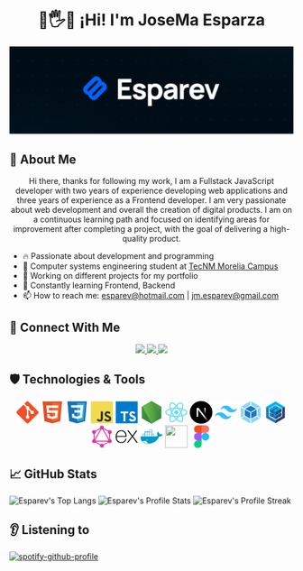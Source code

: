 <h1 align="center">👋🖐👋 ¡Hi! I'm JoseMa Esparza</h1>

<img src="https://github.com/esparev/esparev/blob/main/github-cover.png?raw=true" />

## 👤 About Me
<p align="center">Hi there, thanks for following my work, I am a Fullstack JavaScript developer with two years of experience developing web applications and three years of experience as a Frontend developer. I am very passionate about web development and overall the creation of digital products. I am on a continuous learning path and focused on identifying areas for improvement after completing a project, with the goal of delivering a high-quality product.</p>

- 🔥 Passionate about development and programming
- 🔭 Computer systems engineering student at [TecNM Morelia Campus](https://www.morelia.tecnm.mx/)
- 🚀 Working on different projects for my portfolio
- 🧠 Constantly learning Frontend, Backend
- 📫 How to reach me: esparev@hotmail.com | jm.esparev@gmail.com

## 📱 Connect With Me
<div align="center">
  <a href="https://linkedin.com/in/esparev">
    <img src="https://img.shields.io/badge/linkedin-0A66C2?style=for-the-badge&logo=linkedin&logoColor=white" />
  </a>
  <a href="https://instagram.com/esparev.js">
    <img src="https://img.shields.io/badge/instagram-CF0078?style=for-the-badge&logo=instagram&logoColor=white" />
  </a>
  <a href="https://twitter.com/esparev">
    <img src="https://img.shields.io/badge/twitter-1B91E0?style=for-the-badge&logo=twitter&logoColor=white" />
  </a>
</div>
  
## 🛡 Technologies & Tools
<div align="center">
  <img src="https://raw.githubusercontent.com/devicons/devicon/master/icons/git/git-original.svg" width="40" height="40" />
  <img src="https://raw.githubusercontent.com/devicons/devicon/master/icons/html5/html5-original.svg" width="40" height="40" />
  <img src="https://raw.githubusercontent.com/devicons/devicon/master/icons/css3/css3-original.svg" width="40" height="40" />
  <img src="https://raw.githubusercontent.com/devicons/devicon/master/icons/javascript/javascript-original.svg" width="40" height="40" />
  <img src="https://raw.githubusercontent.com/devicons/devicon/master/icons/typescript/typescript-original.svg" width="40" height="40" />
  <img src="https://raw.githubusercontent.com/devicons/devicon/master/icons/nodejs/nodejs-original.svg" width="40" height="40" />
  <img src="https://raw.githubusercontent.com/devicons/devicon/master/icons/react/react-original.svg" width="40" height="40" />
  <img src="https://raw.githubusercontent.com/devicons/devicon/master/icons/nextjs/nextjs-original.svg" width="40" height="40" />
  <img src="https://raw.githubusercontent.com/devicons/devicon/master/icons/tailwindcss/tailwindcss-plain.svg" width="40" height="40" />
  <img src="https://raw.githubusercontent.com/devicons/devicon/master/icons/webpack/webpack-original.svg" width="40" height="40" />
  <img src="https://raw.githubusercontent.com/devicons/devicon/master/icons/sequelize/sequelize-original.svg" width="40" height="40" />
  <img src="https://raw.githubusercontent.com/devicons/devicon/master/icons/graphql/graphql-plain.svg" width="40" height="40" />
  <img src="https://raw.githubusercontent.com/devicons/devicon/master/icons/express/express-original.svg" width="40" height="40" />
  <img src="https://raw.githubusercontent.com/devicons/devicon/master/icons/docker/docker-plain.svg" width="40" height="40" />
  <img src="https://raw.githubusercontent.com/bablubambal/All_logo_and_pictures/main/databases/postgresql.svg" width="40" height="40" />
  <img src="https://raw.githubusercontent.com/devicons/devicon/master/icons/figma/figma-original.svg" width="40" height="40" />
</div>

## 📈 GitHub Stats

<a><img src="https://github-readme-stats.vercel.app/api/top-langs/?username=esparev&langs_count=10&theme=transparent&layout=compact&hide=java,c%2B%2B,shell,starlark,cmake,ruby,objective-c,objective-c%2B%2B" height="200" alt="Esparev's Top Langs" /></a>
<a><img src="https://github-readme-stats.vercel.app/api?username=esparev&show_icons=true&theme=transparent&include_all_commits=true" height="200" alt="Esparev's Profile Stats" /></a>
<a><img src="https://streak-stats.demolab.com/?user=esparev&theme=transparent" height="200" alt="Esparev's Profile Streak" /></a>

## 👂 Listening to
[![spotify-github-profile](https://spotify-github-profile.vercel.app/api/view?uid=12149843774&cover_image=true&theme=natemoo-re&show_offline=true&background_color=121212&bar_color_cover=false&bar_color=0080ff)](https://github.com/kittinan/spotify-github-profile)
